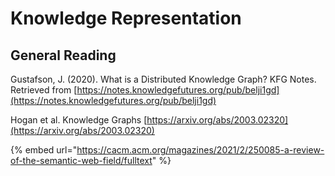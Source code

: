 # Knowledge Representation

## General Reading

Gustafson, J. \(2020\). What is a Distributed Knowledge Graph? KFG Notes. Retrieved from [https://notes.knowledgefutures.org/pub/belji1gd](https://notes.knowledgefutures.org/pub/belji1gd)

Hogan et al.  Knowledge Graphs [https://arxiv.org/abs/2003.02320](https://arxiv.org/abs/2003.02320)

{% embed url="https://cacm.acm.org/magazines/2021/2/250085-a-review-of-the-semantic-web-field/fulltext" %}



